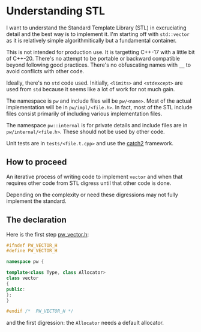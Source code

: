 # Understanding STL

I want to understand the Standard Template Library (STL) in excruciating detail and
the best way is to implement it.  I'm starting off with `std::vector` as it is
relatively simple algorithmitically but a fundamental container.

This is not intended for production use.  It is targetting C++-17 with
a little bit of C++-20.  There's no attempt to be portable or backward
compatible beyond following good practices.  There's no obfuscating
names with `__` to avoid conflicts with other code.

Ideally, there's no `std` code used.  Initially, `<limits>` and
`<stdexcept>` are used from `std` because it seems like a lot of work
for not much gain.

The namespace is `pw` and include files will be `pw/<name>`.  Most of
the actual implementation will be in `pw/impl/<file.h>`.  In fact,
most of the STL include files consist primarily of including various
implementation files.

The namespace `pw::internal` is for private details and include files
are in `pw/internal/<file.h>`.  These should not be used by other
code.

Unit tests are in `tests/<file.t.cpp>` and use the
[catch2](https://github.com/catchorg/Catch2) framework.

## How to proceed

An iterative process of writing code to implement `vector` and when that
requires other code from STL digress until that other code is done.

Depending on the complexity or need these digressions may not fully
implement the standard.

## The declaration

Here is the first step [pw_vector.h](https://github.com/peteware/vector/blob/70e44a75c0d11b116ceb7c612de9ad6cc76b9d7b/pw_vector.h):

```cpp
#ifndef PW_VECTOR_H
#define PW_VECTOR_H

namespace pw {

template<class Type, class Allocator>
class vector
{
public:
};
}

#endif /*  PW_VECTOR_H */
```

and the first digression: the `Allocator` needs a default allocator.
